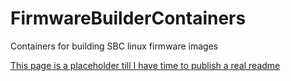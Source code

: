 # FirmwareBuilderContainers
Containers for building SBC linux firmware images

[This page is a placeholder till I have time to publish a real readme](https://patrickmccanna.net/container-based-builds-of-raspberry-pi-using-ansible/)



